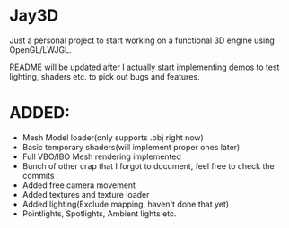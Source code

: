 Jay3D
=====

Just a personal project to start working on a functional 3D engine using OpenGL/LWJGL.

README will be updated after I actually start implementing demos to test lighting, shaders etc. to pick out bugs and features.

ADDED:
=====
 - Mesh Model loader(only supports .obj right now)
 - Basic temporary shaders(will implement proper ones later)
 - Full VBO/IBO Mesh rendering implemented
 - Bunch of other crap that I forgot to document, feel free to check the commits
 - Added free camera movement
 - Added textures and texture loader
 - Added lighting(Exclude mapping, haven't done that yet)
  - Pointlights, Spotlights, Ambient lights etc.
